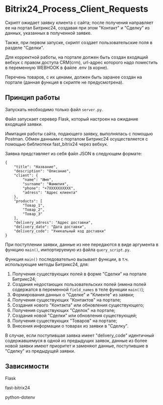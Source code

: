# Bitrix24_Process_Client_Requests
Скрипт ожидает заявку клиента с сайта; после получения направляет ее на портал Битрикс24, создавая при этом "Контакт" и "Сделку" из данных, указанных в полученной заявке.

Также, при первом запуске, скрипт создает пользовательские поля в разделе "Сделки".

Для корректной работы, на портале должен быть создан входящий вебхук с правом доступа CRM(crm), url-адрес которого надо поместить в переменную WEBHOOK в файле .env (в корне).

Перечень товаров, с их ценами, должен быть заранее создан на портале (данная функция в скрипте не предусмотрена).

## Принцип работы

Запускать необходимо только файл `server.py`.

Файл запускает серевер Flask, который настроен на ожидание входящей заявки. 

Имитация работы сайта, подающего заявку, выполнялась с помощью Postman.
Обмен данными с порталом Битрикс24 осуществляется с помощью библиотеки fast_bitrix24 через вебхук.

Заявка представляет из себя файл JSON в следующем формате:
```
{
    "title": "Название",
    "description": "Описание",
    "client": {
        "name": "Имя",
        "surname": "Фамилия",
        "phone": "+7ХХХХХХХХХХ",
        "adress": "Адрес клиента"
    },
    "products": [
        "Товар_1",
        "Товар_2",
        "Товар_3"
    ],
    "delivery_adress": "Адрес доставки",
    "delivery_date": "Дата доставки",
    "delivery_code": "Уникальный код доставки"
}
```

При поступлении заявки, данные из нее передаются в виде аргумента в функцию `main()`, импортируемую из файла `query_script.py`.

Функция `main()` последовательно вызывает функции, в т.ч. использующие методы Битрикс24, для:
1. Получения существующих полей в форме "Сделки" на портале Битрикс24;
2. Создания недостающих пользовательских полей (имена полей содержатся в переменной `field_names` в теле функции `main()`);
3. Формирования данных о "Сделке" и "Клиенте" из заявки;
4. Получения существующих "Контактов" на портале;
5. Создания нового "Контакта" или обновления существующего;
6. Получения существующих "Сделок" на портале;
7. Создания новой "Сделки" или обновления существующей;
8. Получения существующих "Товаров" на портале;
9. Внесения информации о товарах из заявки в "Сделку".

В случае, если поступившая заявка имеет "delivery_code" идентичный содержавшемуся в одной из предыдущих заявок, данные из более новой заявки имеют приоритет и заменяют данные, поступившие в "Сделку" из предыдущей заявки.

## Зависимости

Flask

fast-bitrix24

python-dotenv